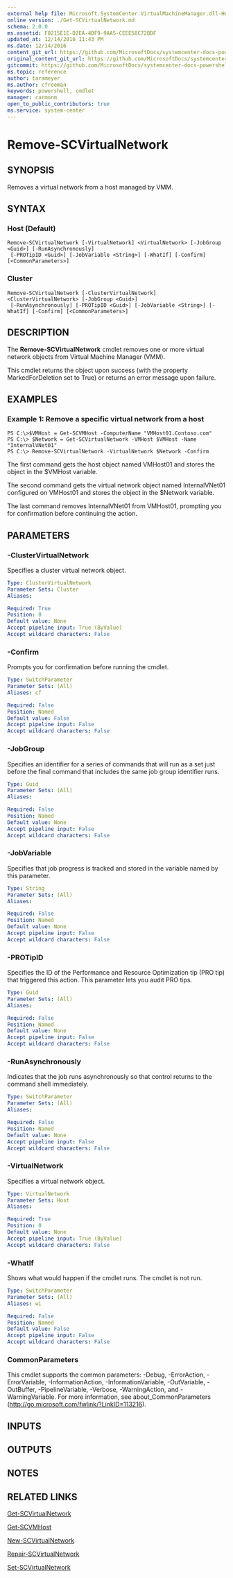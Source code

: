 ```yaml
---
external help file: Microsoft.SystemCenter.VirtualMachineManager.dll-Help.xml
online version: ./Get-SCVirtualNetwork.md
schema: 2.0.0
ms.assetid: F0215E1E-D2EA-4DF9-9AA5-CEEE58C72BDF
updated_at: 12/14/2016 11:43 PM
ms.date: 12/14/2016
content_git_url: https://github.com/MicrosoftDocs/systemcenter-docs-powershell/blob/master/systemcenter-cmdlets/SystemCenter2016/VirtualMachineManager/v1.0/Remove-SCVirtualNetwork.md
original_content_git_url: https://github.com/MicrosoftDocs/systemcenter-docs-powershell/blob/master/systemcenter-cmdlets/SystemCenter2016/VirtualMachineManager/v1.0/Remove-SCVirtualNetwork.md
gitcommit: https://github.com/MicrosoftDocs/systemcenter-docs-powershell/blob/96cd9bd2780eb6b78c540fa00d3b8a4313e3ed40/systemcenter-cmdlets/SystemCenter2016/VirtualMachineManager/v1.0/Remove-SCVirtualNetwork.md
ms.topic: reference
author: tarameyer
ms.author: cfreeman
keywords: powershell, cmdlet
manager: carmonm
open_to_public_contributors: true
ms.service: system-center
---
```


# Remove-SCVirtualNetwork

## SYNOPSIS
Removes a virtual network from a host managed by VMM.

## SYNTAX

### Host (Default)
```
Remove-SCVirtualNetwork [-VirtualNetwork] <VirtualNetwork> [-JobGroup <Guid>] [-RunAsynchronously]
 [-PROTipID <Guid>] [-JobVariable <String>] [-WhatIf] [-Confirm] [<CommonParameters>]
```

### Cluster
```
Remove-SCVirtualNetwork [-ClusterVirtualNetwork] <ClusterVirtualNetwork> [-JobGroup <Guid>]
 [-RunAsynchronously] [-PROTipID <Guid>] [-JobVariable <String>] [-WhatIf] [-Confirm] [<CommonParameters>]
```

## DESCRIPTION
The **Remove-SCVirtualNetwork** cmdlet removes one or more virtual network objects from Virtual Machine Manager (VMM).

This cmdlet returns the object upon success (with the property MarkedForDeletion set to True) or returns an error message upon failure.

## EXAMPLES

### Example 1: Remove a specific virtual network from a host
```
PS C:\>$VMHost = Get-SCVMHost -ComputerName "VMHost01.Contoso.com" 
PS C:\> $Network = Get-SCVirtualNetwork -VMHost $VMHost -Name "InternalVNet01"
PS C:\> Remove-SCVirtualNetwork -VirtualNetwork $Network -Confirm
```

The first command gets the host object named VMHost01 and stores the object in the $VMHost variable.

The second command gets the virtual network object named InternalVNet01 configured on VMHost01 and stores the object in the $Network variable.

The last command removes InternalVNet01 from VMHost01, prompting you for confirmation before continuing the action.

## PARAMETERS

### -ClusterVirtualNetwork
Specifies a cluster virtual network object.

```yaml
Type: ClusterVirtualNetwork
Parameter Sets: Cluster
Aliases: 

Required: True
Position: 0
Default value: None
Accept pipeline input: True (ByValue)
Accept wildcard characters: False
```

### -Confirm
Prompts you for confirmation before running the cmdlet.

```yaml
Type: SwitchParameter
Parameter Sets: (All)
Aliases: cf

Required: False
Position: Named
Default value: False
Accept pipeline input: False
Accept wildcard characters: False
```

### -JobGroup
Specifies an identifier for a series of commands that will run as a set just before the final command that includes the same job group identifier runs.

```yaml
Type: Guid
Parameter Sets: (All)
Aliases: 

Required: False
Position: Named
Default value: None
Accept pipeline input: False
Accept wildcard characters: False
```

### -JobVariable
Specifies that job progress is tracked and stored in the variable named by this parameter.

```yaml
Type: String
Parameter Sets: (All)
Aliases: 

Required: False
Position: Named
Default value: None
Accept pipeline input: False
Accept wildcard characters: False
```

### -PROTipID
Specifies the ID of the Performance and Resource Optimization tip (PRO tip) that triggered this action.
This parameter lets you audit PRO tips.

```yaml
Type: Guid
Parameter Sets: (All)
Aliases: 

Required: False
Position: Named
Default value: None
Accept pipeline input: False
Accept wildcard characters: False
```

### -RunAsynchronously
Indicates that the job runs asynchronously so that control returns to the command shell immediately.

```yaml
Type: SwitchParameter
Parameter Sets: (All)
Aliases: 

Required: False
Position: Named
Default value: None
Accept pipeline input: False
Accept wildcard characters: False
```

### -VirtualNetwork
Specifies a virtual network object.

```yaml
Type: VirtualNetwork
Parameter Sets: Host
Aliases: 

Required: True
Position: 0
Default value: None
Accept pipeline input: True (ByValue)
Accept wildcard characters: False
```

### -WhatIf
Shows what would happen if the cmdlet runs.
The cmdlet is not run.

```yaml
Type: SwitchParameter
Parameter Sets: (All)
Aliases: wi

Required: False
Position: Named
Default value: False
Accept pipeline input: False
Accept wildcard characters: False
```

### CommonParameters
This cmdlet supports the common parameters: -Debug, -ErrorAction, -ErrorVariable, -InformationAction, -InformationVariable, -OutVariable, -OutBuffer, -PipelineVariable, -Verbose, -WarningAction, and -WarningVariable. For more information, see about_CommonParameters (http://go.microsoft.com/fwlink/?LinkID=113216).

## INPUTS

## OUTPUTS

## NOTES

## RELATED LINKS

[Get-SCVirtualNetwork](xref:SystemCenter2016/VirtualMachineManager/v1.0/Get-SCVirtualNetwork.md)

[Get-SCVMHost](xref:SystemCenter2016/VirtualMachineManager/v1.0/Get-SCVMHost.md)

[New-SCVirtualNetwork](xref:SystemCenter2016/VirtualMachineManager/v1.0/New-SCVirtualNetwork.md)

[Repair-SCVirtualNetwork](xref:SystemCenter2016/VirtualMachineManager/v1.0/Repair-SCVirtualNetwork.md)

[Set-SCVirtualNetwork](xref:SystemCenter2016/VirtualMachineManager/v1.0/Set-SCVirtualNetwork.md)

